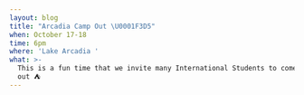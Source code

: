 ```yaml
---
layout: blog
title: "Arcadia Camp Out \U0001F3D5"
when: October 17-18
time: 6pm
where: 'Lake Arcadia '
what: >-
  This is a fun time that we invite many International Students to come and camp
  out ⛺️
---
```


